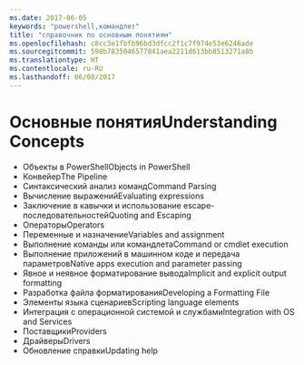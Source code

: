 ```yaml
---
ms.date: 2017-06-05
keywords: "powershell,командлет"
title: "справочник по основным понятиям"
ms.openlocfilehash: c8cc3e1fbfb96bd3dfcc2f1c7f974e53e6246ade
ms.sourcegitcommit: 598b7835046577841aea2211d613bb8513271a8b
ms.translationtype: HT
ms.contentlocale: ru-RU
ms.lasthandoff: 06/08/2017
---
```

# <a name="understanding-concepts"></a><span data-ttu-id="f5c08-103">Основные понятия</span><span class="sxs-lookup"><span data-stu-id="f5c08-103">Understanding Concepts</span></span>

*  <span data-ttu-id="f5c08-104">Объекты в PowerShell</span><span class="sxs-lookup"><span data-stu-id="f5c08-104">Objects in PowerShell</span></span>  
*  <span data-ttu-id="f5c08-105">Конвейер</span><span class="sxs-lookup"><span data-stu-id="f5c08-105">The Pipeline</span></span>
*  <span data-ttu-id="f5c08-106">Синтаксический анализ команд</span><span class="sxs-lookup"><span data-stu-id="f5c08-106">Command Parsing</span></span>
*  <span data-ttu-id="f5c08-107">Вычисление выражений</span><span class="sxs-lookup"><span data-stu-id="f5c08-107">Evaluating expressions</span></span>
*  <span data-ttu-id="f5c08-108">Заключение в кавычки и использование escape-последовательностей</span><span class="sxs-lookup"><span data-stu-id="f5c08-108">Quoting and Escaping</span></span>
*  <span data-ttu-id="f5c08-109">Операторы</span><span class="sxs-lookup"><span data-stu-id="f5c08-109">Operators</span></span>
*  <span data-ttu-id="f5c08-110">Переменные и назначение</span><span class="sxs-lookup"><span data-stu-id="f5c08-110">Variables and assignment</span></span>
*  <span data-ttu-id="f5c08-111">Выполнение команды или командлета</span><span class="sxs-lookup"><span data-stu-id="f5c08-111">Command or cmdlet execution</span></span>
*  <span data-ttu-id="f5c08-112">Выполнение приложений в машинном коде и передача параметров</span><span class="sxs-lookup"><span data-stu-id="f5c08-112">Native apps execution and parameter passing</span></span>
*  <span data-ttu-id="f5c08-113">Явное и неявное форматирование вывода</span><span class="sxs-lookup"><span data-stu-id="f5c08-113">Implicit and explicit output formatting</span></span>
*  <span data-ttu-id="f5c08-114">Разработка файла форматирования</span><span class="sxs-lookup"><span data-stu-id="f5c08-114">Developing a Formatting File</span></span>
*  <span data-ttu-id="f5c08-115">Элементы языка сценариев</span><span class="sxs-lookup"><span data-stu-id="f5c08-115">Scripting language elements</span></span>
*  <span data-ttu-id="f5c08-116">Интеграция с операционной системой и службами</span><span class="sxs-lookup"><span data-stu-id="f5c08-116">Integration with OS and Services</span></span>
*  <span data-ttu-id="f5c08-117">Поставщики</span><span class="sxs-lookup"><span data-stu-id="f5c08-117">Providers</span></span>
*  <span data-ttu-id="f5c08-118">Драйверы</span><span class="sxs-lookup"><span data-stu-id="f5c08-118">Drivers</span></span>
*  <span data-ttu-id="f5c08-119">Обновление справки</span><span class="sxs-lookup"><span data-stu-id="f5c08-119">Updating help</span></span> 

